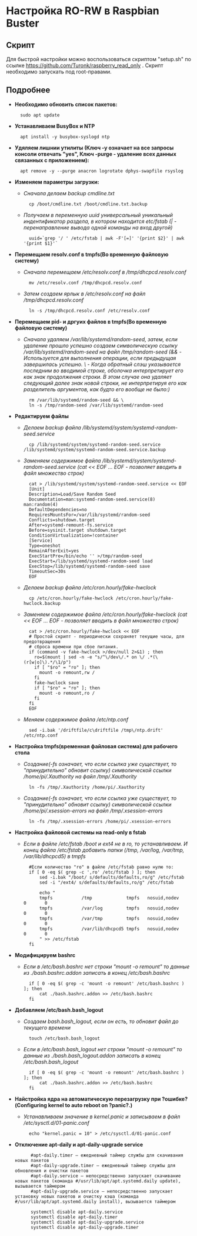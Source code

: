 # Настройка RO-RW в Raspbian Buster

## Скрипт

Для быстрой настройки можно воспользоваться скриптом "setup.sh" по ссылке https://github.com/Turonk/raspberry_read_only . Скрипт необходимо запускать под root-правами. 

## Подробнее
* <b>Необходимо обновить список пакетов:</b>

		sudo apt update

* <b>Устанавливаем BusyBox и NTP</b>
		
		apt install -y busybox-syslogd ntp
		
* <b>Удяляем лишнии утилиты (Ключ -y означает на все запросы консоли отвечать "yes", Ключ -purge - удаление всех данных связанных с приложением):</b>

		apt remove -y --purge anacron logrotate dphys-swapfile rsyslog
		
* <b>Изменяем параметры загрузки:</b>

	* <i>Сначала делаем backup cmdline.txt</i>
			
			cp /boot/cmdline.txt /boot/cmdline.txt.backup
		
	* <i>Получаем в переменную uuid универсальный уникальный индентификатор раздела, в котором находится etc/fstab (| - перенаправление вывода одной команды на вход другой)</i>
			
			uuid=`grep '/ ' /etc/fstab | awk -F'[=]' '{print $2}' | awk '{print $1}'`
			
* <b>Перемещаем resolv.conf в tmpfs(Во временную файловую систему)</b>

	* <i>Сначала перемещаем /etc/resolv.conf в /tmp/dhcpcd.resolv.conf</i>
	
			mv /etc/resolv.conf /tmp/dhcpcd.resolv.conf
			
	* <i>Затем создаем ярлык в /etc/resolv.conf на файл /tmp/dhcpcd.resolv.conf</i>
	
			ln -s /tmp/dhcpcd.resolv.conf /etc/resolv.conf

* <b>Перемещаем pid- и дргуих файлов в tmpfs(Во временную файловую систему)</b>
	
	* <i>Сначала удаляем /var/lib/systemd/random-seed, затем, если удаление прошло успешно создаем символическую ссылку /var/lib/systemd/random-seed на файл /tmp/random-seed (&& - Используется для выполнения операции, если предыдущая завершилась успешно. \ - Когда обратный слэш указывается последним во вводимой строке, оболочка интерпретирует его как знак продолжения строки. В этом случае она удаляет следующий далее знак новой строки, не интерпретируя его как разделитель аргументов, как будто его вообще не было:)</i>
			
			rm /var/lib/systemd/random-seed && \
			ln -s /tmp/random-seed /var/lib/systemd/random-seed
			
* <b>Редактируем файлы</b>			

	* <i>Делаем backup файла /lib/systemd/system/systemd-random-seed.service</i>

			cp /lib/systemd/system/systemd-random-seed.service /lib/systemd/system/systemd-random-seed.service.backup
			
	* <i>Заменяем содержимое файла /lib/systemd/system/systemd-random-seed.service (cat << EOF ... EOF - позволяет вводить в файл множество строк)</i>
			
			cat > /lib/systemd/system/systemd-random-seed.service << EOF			
			[Unit]
			Description=Load/Save Random Seed
			Documentation=man:systemd-random-seed.service(8) man:random(4)
			DefaultDependencies=no
			RequiresMountsFor=/var/lib/systemd/random-seed
			Conflicts=shutdown.target
			After=systemd-remount-fs.service
			Before=sysinit.target shutdown.target
			ConditionVirtualization=!container
			[Service]
			Type=oneshot
			RemainAfterExit=yes
			ExecStartPre=/bin/echo '' >/tmp/random-seed
			ExecStart=/lib/systemd/systemd-random-seed load
			ExecStop=/lib/systemd/systemd-random-seed save
			TimeoutSec=30s
			EOF
			
	* <i>Делаем backup файла /etc/cron.hourly/fake-hwclock</i>

			cp /etc/cron.hourly/fake-hwclock /etc/cron.hourly/fake-hwclock.backup
			
	* <i>Заменяем содержимое файла /etc/cron.hourly/fake-hwclock (cat << EOF ... EOF - позволяет вводить в файл множество строк)</i>		
			
			cat > /etc/cron.hourly/fake-hwclock << EOF
			# Простой скрипт - периодически сохраняет текущие часы, для предотвращения 
			# сброса времени при сбое питания.			 
			if (command -v fake-hwclock >/dev/null 2>&1) ; then
			  ro=$(mount | sed -n -e "s/^\/dev\/.* on \/ .*(\(r[w|o]\).*/\1/p")
			  if [ "$ro" = "ro" ]; then
				mount -o remount,rw /
			  fi
			  fake-hwclock save
			  if [ "$ro" = "ro" ]; then
				mount -o remount,ro /
			  fi
			fi
			EOF
			
	* <i>Меняем содержимое файла /etc/ntp.conf</i>

			sed -i.bak '/driftfile/c\driftfile /tmp\/ntp.drift' /etc/ntp.conf
			
* <b>Настройка tmpfs(временная файловая система) для рабочего стола</b>

	* <i>Создание(-fs означает, что если ссылка уже существует, то "принудительно" обновит ссылку) символической ссылки /home/pi/.Xauthority на файл /tmp/.Xauthority</i>
	
			ln -fs /tmp/.Xauthority /home/pi/.Xauthority
		
	* <i>Создание(-fs означает, что если ссылка уже существует, то "принудительно" обновит ссылку) символической ссылки /home/pi/.xsession-errors на файл /tmp/.xsession-errors</i>
	
			ln -fs /tmp/.xsession-errors /home/pi/.xsession-errors
		
* <b>Настройка файловой системы на read-only в fstab</b>
	
	* <i>Если в файле /etc/fstab /boot и ext4 не в ro, то устанавливаем. И конец файла /etc/fstab добавить папки (/tmp, /var/log, /var/tmp, /var/lib/dhcpcd5) в tmpfs</i>
	
			#Если количество "ro" в файле /etc/fstab равно нулю то:
			if [ 0 -eq $( grep -c ',ro' /etc/fstab ) ]; then
				sed -i.bak "/boot/ s/defaults/defaults,ro/g" /etc/fstab
				sed -i "/ext4/ s/defaults/defaults,ro/g" /etc/fstab

				echo "
				tmpfs           /tmp             tmpfs   nosuid,nodev         0       0
				tmpfs           /var/log         tmpfs   nosuid,nodev         0       0
				tmpfs           /var/tmp         tmpfs   nosuid,nodev         0       0
				tmpfs           /var/lib/dhcpcd5 tmpfs   nosuid,nodev         0       0
				" >> /etc/fstab
			fi
			
* <b>Модифицируем bashrc</b>
	
	* <i>Если в /etc/bash.bashrc нет строки "mount -o remount" то данные из ./bash.bashrc.addon записать в конец /etc/bash.bashrc</i>
	
			if [ 0 -eq $( grep -c 'mount -o remount' /etc/bash.bashrc ) ]; then
				cat ./bash.bashrc.addon >> /etc/bash.bashrc
			fi
			
* <b>Добавляем /etc/bash.bash_logout</b>
	
	* <i>Создаем bash.bash_logout, если он есть, то обновит файл до текущего времени</i>
	
			touch /etc/bash.bash_logout

	
	* <i>Если в /etc/bash.bash_logout нет строки "mount -o remount" то данные из ./bash.bash_logout.addon записать в конец /etc/bash.bash_logout</i>
	
			if [ 0 -eq $( grep -c 'mount -o remount' /etc/bash.bashrc ) ]; then
				cat ./bash.bashrc.addon >> /etc/bash.bashrc
			fi
			
* <b>Найстройка ядра на автоматическую перезагрузку при ?ошибке?(Configuring kernel to auto reboot on ?panic?.)</b>		

	* <i>Устанавливаем значение в kernel.panic и записываем в файл /etc/sysctl.d/01-panic.conf</i>
	
			echo "kernel.panic = 10" > /etc/sysctl.d/01-panic.conf

* <b>Отключение apt-daily и apt-daily-upgrade service</b>		
			
			#apt-daily.timer – ежедневный таймер службы для скачивания новых пакетов
			#apt-daily-upgrade.timer – ежедневный таймер службы для обновления и очистки пакетов
			#apt-daily.service – непосредственно запускает скачивание новых пакетов (команда #/usr/lib/apt/apt.systemd.daily update), вызывается таймером 
			#apt-daily-upgrade.service – непосредственно запускает установку новых пакетов и очистку кэша (команда #/usr/lib/apt/apt.systemd.daily install), вызывается таймером
			
			systemctl disable apt-daily.service
			systemctl disable apt-daily.timer
			systemctl disable apt-daily-upgrade.service
			systemctl disable apt-daily-upgrade.timer
			
			
			
			
			
			
			
			
			
			
			
			
			
			
			
			
			
			
			
			
			
			
			
			
			
			
			
			
			
			
			
			
			
			
			
			
			
			
	